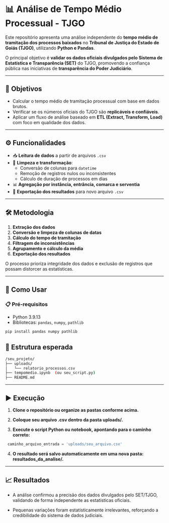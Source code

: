 # 📊 Análise de Tempo Médio Processual - TJGO

Este repositório apresenta uma análise independente do **tempo médio de tramitação dos processos baixados** no **Tribunal de Justiça do Estado de Goiás (TJGO)**, utilizando **Python e Pandas**.

O principal objetivo é **validar os dados oficiais divulgados pelo Sistema de Estatística e Transparência (SET)** do TJGO, promovendo a confiança pública nas iniciativas de **transparência do Poder Judiciário**.

---

## 📌 Objetivos

- Calcular o tempo médio de tramitação processual com base em dados brutos.
- Verificar se os números oficiais do TJGO são **replicáveis e confiáveis**.
- Aplicar um fluxo de análise baseado em **ETL (Extract, Transform, Load)** com foco em qualidade dos dados.

---

## ⚙️ Funcionalidades

- 📥 **Leitura de dados** a partir de arquivos `.csv`
- 🧹 **Limpeza e transformação**:
  - Conversão de colunas para `datetime`
  - Remoção de registros nulos ou inconsistentes
  - Cálculo de duração de processos em dias
- 📊 **Agregação por instância, entrância, comarca e serventia**
- 💾 **Exportação dos resultados** para novo arquivo `.csv`

---

## 🛠️ Metodologia

1. **Extração dos dados**
2. **Conversão e limpeza de colunas de datas**
3. **Cálculo do tempo de tramitação**
4. **Filtragem de inconsistências**
5. **Agrupamento e cálculo da média**
6. **Exportação dos resultados**

O processo prioriza integridade dos dados e exclusão de registros que possam distorcer as estatísticas.

---

## 🚀 Como Usar

### 📋 Pré-requisitos

- Python 3.9.13  
- Bibliotecas: `pandas`, `numpy`, `pathlib`

```bash
pip install pandas numpy pathlib
```

## 📂 Estrutura esperada
```bash
/seu_projeto/
├── uploads/
│   └── relatorio_processos.csv
├── tempomedio.ipynb  (ou seu_script.py)
├── README.md
```
---

## ▶️ Execução

1. **Clone o repositório ou organize as pastas conforme acima.**

2. **Coloque seu arquivo .csv dentro da pasta uploads/.**

3. **Execute o script Python ou notebook, apontando para o caminho correto:**

```python
 caminho_arquivo_entrada = 'uploads/seu_arquivo.csv'
```

4. **O resultado será salvo automaticamente em uma nova pasta: resultados_da_analise/.**

---

## 📈 Resultados

- A análise confirmou a precisão dos dados divulgados pelo SET/TJGO, validando de forma independente as estatísticas oficiais.

- Pequenas variações foram estatisticamente irrelevantes, reforçando a credibilidade do sistema de dados judiciais.
